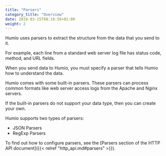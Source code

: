 ```yaml
---
title: "Parsers"
category_title: "Overview"
date: 2018-03-15T08:19:58+01:00
weight: 2
---
```

Humio uses parsers to extract the structure from the data that you send to it.

For example, each line from a standard web server log file has status code,
method, and URL fields.

When you send data to Humio, you must specify a parser that tells Humio how to
understand the data.

Humio comes with some built-in parsers. These parsers can process common formats
like web server access logs from the Apache and Nginx servers.

If the built-in parsers do not support your data type, then you can create
your own.

Humio supports two types of parsers:

* JSON Parsers
* RegExp Parsers

To find out how to configure parsers, see the
[Parsers section of the HTTP API document]({{< relref "http_api.md#parsers" >}}).
